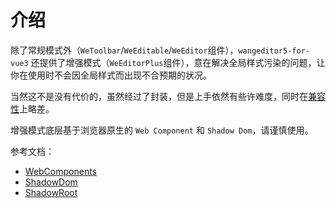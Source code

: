 # 介绍

除了常规模式外（`WeToolbar`/`WeEditable`/`WeEditor`组件），`wangeditor5-for-vue3` 还提供了增强模式（`WeEditorPlus`组件），意在解决全局样式污染的问题，让你在使用时不会因全局样式而出现不合预期的状况。

当然这不是没有代价的，虽然经过了封装，但是上手依然有些许难度，同时在[兼容性](./start.md#兼容性)上略差。

增强模式底层基于浏览器原生的 `Web Component` 和 `Shadow Dom`，请谨慎使用。

参考文档：

- [WebComponents](https://developer.mozilla.org/zh-CN/docs/Web/Web_Components)
- [ShadowDom](https://developer.mozilla.org/zh-CN/docs/Web/Web_Components/Using_shadow_DOM)
- [ShadowRoot](https://developer.mozilla.org/zh-CN/docs/Web/API/ShadowRoot)
